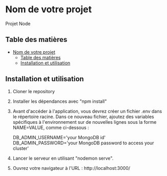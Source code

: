# Nom de votre projet

Projet Node

## Table des matières

- [Nom de votre projet](#nom-de-votre-projet)
  - [Table des matières](#table-des-matières)
  - [Installation et utilisation](#installation-et-utilisation)

## Installation et utilisation

1. Cloner le repository
2. Installer les dépendances avec "npm install"
3. Avant d'accéder à l'application, vous devrez créer un fichier .env dans le répertoire racine.
  Dans ce nouveau fichier, ajoutez des variables spécifiques à l'environnement sur de nouvelles lignes sous la forme NAME=VALUE, comme ci-dessous :

    DB_ADMIN_USERNAME='your MongoDB id'
    DB_ADMIN_PASSWORD='your MongoDB password to access your cluster'
    
4. Lancer le serveur en utilisant "nodemon serve".
5. Ouvrez votre navigateur à l'URL : http://localhost:3000/
